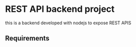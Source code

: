 # REST API backend project 

this is a backend developed with nodejs to expose REST APIS

## Requirements

